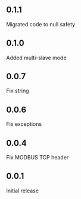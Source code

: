 ## 0.1.1

Migrated code to null safety

## 0.1.0

Added multi-slave mode

## 0.0.7

Fix string

## 0.0.6

Fix exceptions

## 0.0.4

Fix MODBUS TCP header

## 0.0.1

Initial release